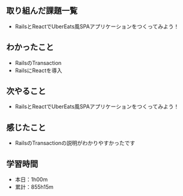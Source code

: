 ## 取り組んだ課題一覧
- RailsとReactでUberEats風SPAアプリケーションをつくってみよう！
## わかったこと
- RailsのTransaction
- RailsにReactを導入
## 次やること
- RailsとReactでUberEats風SPAアプリケーションをつくってみよう！
## 感じたこと
- RailsのTransactionの説明がわかりやすかったです
## 学習時間
- 本日：1h00m
- 累計：855h15m
